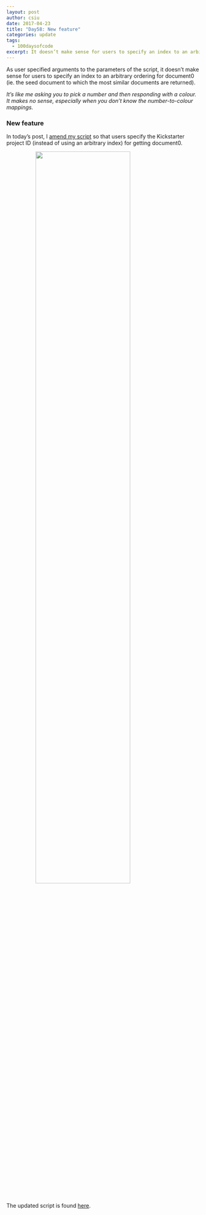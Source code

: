 ```yaml
---
layout: post
author: csiu
date: 2017-04-23
title: "Day58: New feature"
categories: update
tags:
  - 100daysofcode
excerpt: It doesn’t make sense for users to specify an index to an arbitrary ordering
---
```


As user specified arguments to the parameters of the script, it doesn’t make sense for users to specify an index to an arbitrary ordering for document0 (ie. the seed document to which the most similar documents are returned).

*It’s like me asking you to pick a number and then responding with a colour. It makes no sense, especially when you don’t know the number-to-colour mappings.*

### New feature

In today’s post, I [amend my script](https://github.com/csiu/kick/commit/afb745e0fc4bd8f20756b7aa96e7f12c25b272e5) so that users specify the Kickstarter project ID (instead of using an arbitrary index) for getting document0.

<img src="{{ site.baseurl }}/img/figure/2017-04-23/day58.png" style="display:block; margin:auto; width:70%" />

The updated script is found [here](https://github.com/csiu/kick/blob/afb745e0fc4bd8f20756b7aa96e7f12c25b272e5/src/python/sim_doc.py).
